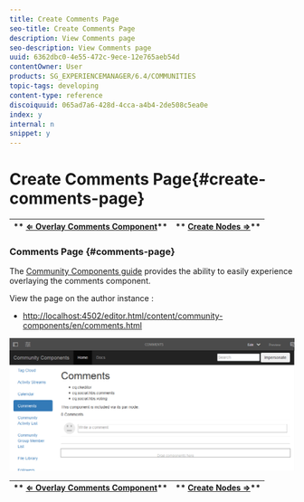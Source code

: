 ```yaml
---
title: Create Comments Page
seo-title: Create Comments Page
description: View Comments page
seo-description: View Comments page
uuid: 6362dbc0-4e55-472c-9ece-12e765aeb54d
contentOwner: User
products: SG_EXPERIENCEMANAGER/6.4/COMMUNITIES
topic-tags: developing
content-type: reference
discoiquuid: 065ad7a6-428d-4cca-a4b4-2de508c5ea0e
index: y
internal: n
snippet: y
---
```


# Create Comments Page{#create-comments-page}

| ** [⇐ Overlay Comments Component](../../communities/using/overlay-comments.md)** |** [Create Nodes ⇒](../../communities/using/overlay-create-nodes.md)** |
|---|---|

### Comments Page {#comments-page}

The [Community Components guide](../../communities/using/components-guide.md) provides the ability to easily experience overlaying the comments component.

View the page on the author instance :

* [http://localhost:4502/editor.html/content/community-components/en/comments.html](http://localhost:4502/editor.html/content/community-components/en/comments.html)

![](assets/chlimage_1-132.png)

| ** [⇐ Overlay Comments Component](../../communities/using/overlay-comments.md)** |** [Create Nodes ⇒](../../communities/using/overlay-create-nodes.md)** |
|---|---|


